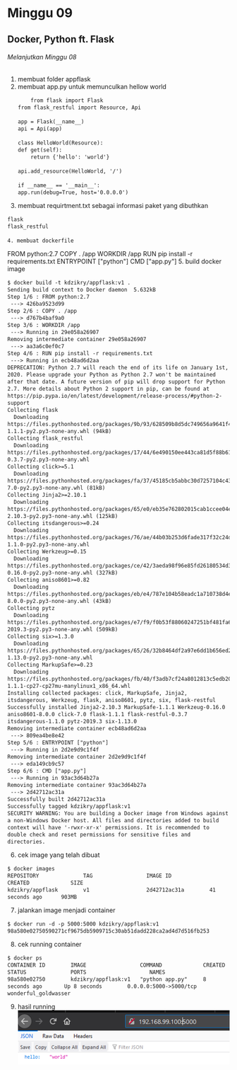 # Minggu 09
## Docker, Python ft. Flask
###### Melanjutkan Minggu 08

1. membuat folder appflask
2. membuat app.py untuk memunculkan hellow world
    ```
        from flask import Flask
    from flask_restful import Resource, Api

    app = Flask(__name__)
    api = Api(app)

    class HelloWorld(Resource):
    def get(self):
        return {'hello': 'world'}

    api.add_resource(HelloWorld, '/')

    if __name__ == '__main__':
    app.run(debug=True, host='0.0.0.0')

3. membuat requirtment.txt sebagai informasi paket yang dibuthkan
```
flask  
flask_restful

4. membuat dockerfile
```
FROM python:2.7
COPY . /app
WORKDIR /app
RUN pip install -r requirements.txt
ENTRYPOINT ["python"]
CMD ["app.py"]
5. build docker image
```
$ docker build -t kdzikry/appflask:v1 .
Sending build context to Docker daemon  5.632kB
Step 1/6 : FROM python:2.7
 ---> 426ba9523d99
Step 2/6 : COPY . /app
 ---> d767b4baf9a0
Step 3/6 : WORKDIR /app
 ---> Running in 29e058a26907
Removing intermediate container 29e058a26907
 ---> aa3a6c0ef0c7
Step 4/6 : RUN pip install -r requirements.txt
 ---> Running in ecb48ad6d2aa
DEPRECATION: Python 2.7 will reach the end of its life on January 1st, 2020. Please upgrade your Python as Python 2.7 won't be maintained after that date. A future version of pip will drop support for Python 2.7. More details about Python 2 support in pip, can be found at https://pip.pypa.io/en/latest/development/release-process/#python-2-support
Collecting flask
  Downloading https://files.pythonhosted.org/packages/9b/93/628509b8d5dc749656a9641f4caf13540e2cdec85276964ff8f43bbb1d3b/Flask-1.1.1-py2.py3-none-any.whl (94kB)
Collecting flask_restful
  Downloading https://files.pythonhosted.org/packages/17/44/6e490150ee443ca81d5f88b61bb4bbb133d44d75b0b716ebe92489508da4/Flask_RESTful-0.3.7-py2.py3-none-any.whl
Collecting click>=5.1
  Downloading https://files.pythonhosted.org/packages/fa/37/45185cb5abbc30d7257104c434fe0b07e5a195a6847506c074527aa599ec/Click-7.0-py2.py3-none-any.whl (81kB)
Collecting Jinja2>=2.10.1
  Downloading https://files.pythonhosted.org/packages/65/e0/eb35e762802015cab1ccee04e8a277b03f1d8e53da3ec3106882ec42558b/Jinja2-2.10.3-py2.py3-none-any.whl (125kB)
Collecting itsdangerous>=0.24
  Downloading https://files.pythonhosted.org/packages/76/ae/44b03b253d6fade317f32c24d100b3b35c2239807046a4c953c7b89fa49e/itsdangerous-1.1.0-py2.py3-none-any.whl
Collecting Werkzeug>=0.15
  Downloading https://files.pythonhosted.org/packages/ce/42/3aeda98f96e85fd26180534d36570e4d18108d62ae36f87694b476b83d6f/Werkzeug-0.16.0-py2.py3-none-any.whl (327kB)
Collecting aniso8601>=0.82
  Downloading https://files.pythonhosted.org/packages/eb/e4/787e104b58eadc1a710738d4e418d7e599e4e778e52cb8e5d5ef6ddd5833/aniso8601-8.0.0-py2.py3-none-any.whl (43kB)
Collecting pytz
  Downloading https://files.pythonhosted.org/packages/e7/f9/f0b53f88060247251bf481fa6ea62cd0d25bf1b11a87888e53ce5b7c8ad2/pytz-2019.3-py2.py3-none-any.whl (509kB)
Collecting six>=1.3.0
  Downloading https://files.pythonhosted.org/packages/65/26/32b8464df2a97e6dd1b656ed26b2c194606c16fe163c695a992b36c11cdf/six-1.13.0-py2.py3-none-any.whl
Collecting MarkupSafe>=0.23
  Downloading https://files.pythonhosted.org/packages/fb/40/f3adb7cf24a8012813c5edb20329eb22d5d8e2a0ecf73d21d6b85865da11/MarkupSafe-1.1.1-cp27-cp27mu-manylinux1_x86_64.whl
Installing collected packages: click, MarkupSafe, Jinja2, itsdangerous, Werkzeug, flask, aniso8601, pytz, six, flask-restful
Successfully installed Jinja2-2.10.3 MarkupSafe-1.1.1 Werkzeug-0.16.0 aniso8601-8.0.0 click-7.0 flask-1.1.1 flask-restful-0.3.7 itsdangerous-1.1.0 pytz-2019.3 six-1.13.0
Removing intermediate container ecb48ad6d2aa
 ---> 809ea4be8e42
Step 5/6 : ENTRYPOINT ["python"]
 ---> Running in 2d2e9d9c1f4f
Removing intermediate container 2d2e9d9c1f4f
 ---> eda149cb9c57
Step 6/6 : CMD ["app.py"]
 ---> Running in 93ac3d64b27a
Removing intermediate container 93ac3d64b27a
 ---> 2d42712ac31a
Successfully built 2d42712ac31a
Successfully tagged kdzikry/appflask:v1
SECURITY WARNING: You are building a Docker image from Windows against a non-Windows Docker host. All files and directories added to build context will have '-rwxr-xr-x' permissions. It is recommended to double check and reset permissions for sensitive files and directories.
```
6. cek image yang telah dibuat
```
$ docker images
REPOSITORY              TAG                 IMAGE ID            CREATED             SIZE
kdzikry/appflask        v1                  2d42712ac31a        41 seconds ago      903MB
```
7. jalankan image menjadi container 
```
$ docker run -d -p 5000:5000 kdzikry/appflask:v1
98a580e02750590271cf9675db5909715c30ab51dadd228ca2ad4d7d516fb253
```
8. cek running container
```
$ docker ps
CONTAINER ID        IMAGE                 COMMAND             CREATED             STATUS              PORTS                    NAMES
98a580e02750        kdzikry/appflask:v1   "python app.py"     8 seconds ago       Up 8 seconds        0.0.0.0:5000->5000/tcp   wonderful_goldwasser
```
9. hasil running
![gambar1](capt1.PNG)

